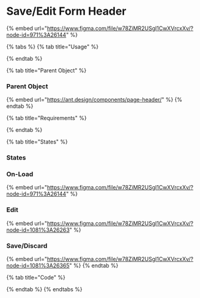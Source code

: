 # Save/Edit Form Header

{% embed url="https://www.figma.com/file/w78ZiMR2USgl1CwXVrcxXv/?node-id=971%3A26144" %}

{% tabs %}
{% tab title="Usage" %}

{% endtab %}

{% tab title="Parent Object" %}
### Parent Object

{% embed url="https://ant.design/components/page-header/" %}
{% endtab %}

{% tab title="Requirements" %}

{% endtab %}

{% tab title="States" %}
### States

### On-Load

{% embed url="https://www.figma.com/file/w78ZiMR2USgl1CwXVrcxXv/?node-id=971%3A26144" %}



### Edit 

{% embed url="https://www.figma.com/file/w78ZiMR2USgl1CwXVrcxXv/?node-id=1081%3A26263" %}

### Save/Discard

{% embed url="https://www.figma.com/file/w78ZiMR2USgl1CwXVrcxXv/?node-id=1081%3A26365" %}
{% endtab %}

{% tab title="Code" %}

{% endtab %}
{% endtabs %}



